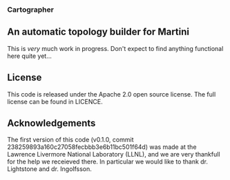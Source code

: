 ### Cartographer
## An automatic topology builder for Martini

This is *very* much work in progress. Don't expect to find anything functional
here quite yet...

## License
This code is released under the Apache 2.0 open source license. The full
license can be found in LICENCE.

## Acknowledgements
The first version of this code (v0.1.0, commit 238259893a160c27058fecbbb3e6b11bc501f64d)
was made at the Lawrence Livermore National Laboratory (LLNL), and we are very
thankfull for the help we receieved there. In particular we would like to thank
dr. Lightstone and dr. Ingolfsson.
